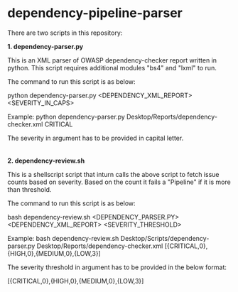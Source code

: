 # dependency-pipeline-parser
There are two scripts in this repository:

<b>1. dependency-parser.py</b>

This is an XML parser of OWASP dependency-checker report written in python. This script requires additional modules "bs4" and "lxml" to run.

The command to run this script is as below:

python dependency-parser.py <DEPENDENCY_XML_REPORT> <SEVERITY_IN_CAPS>

Example: python dependency-parser.py Desktop/Reports/dependency-checker.xml CRITICAL

The severity in argument has to be provided in capital letter.
<br><br><br>
<b>2. dependency-review.sh</b>

This is a shellscript script that inturn calls the above script to fetch issue counts based on severity. Based on the count it fails a "Pipeline" if it is more than threshold.

The command to run this script is as below:

bash dependency-review.sh <DEPENDENCY_PARSER.PY> <DEPENDENCY_XML_REPORT> <SEVERITY_THRESHOLD>

Example: bash dependency-review.sh Desktop/Scripts/dependency-parser.py Desktop/Reports/dependency-checker.xml [{CRITICAL,0},{HIGH,0},{MEDIUM,0},{LOW,3}]

The severity threshold in argument has to be provided in the below format:

[{CRITICAL,0},{HIGH,0},{MEDIUM,0},{LOW,3}]
